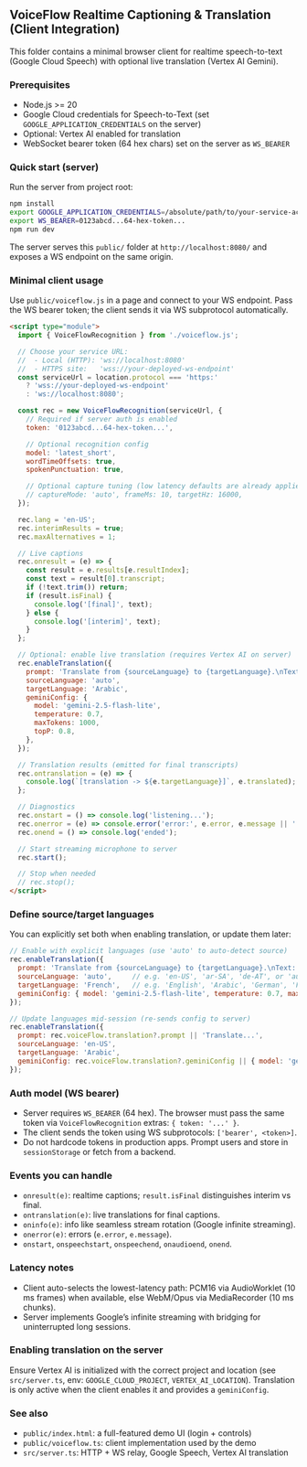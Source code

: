 ## VoiceFlow Realtime Captioning & Translation (Client Integration)

This folder contains a minimal browser client for realtime speech-to-text (Google Cloud Speech) with optional live translation (Vertex AI Gemini).

### Prerequisites
- Node.js >= 20
- Google Cloud credentials for Speech-to-Text (set `GOOGLE_APPLICATION_CREDENTIALS` on the server)
- Optional: Vertex AI enabled for translation
- WebSocket bearer token (64 hex chars) set on the server as `WS_BEARER`

### Quick start (server)
Run the server from project root:

```bash
npm install
export GOOGLE_APPLICATION_CREDENTIALS=/absolute/path/to/your-service-account.json
export WS_BEARER=0123abcd...64-hex-token...
npm run dev
```

The server serves this `public/` folder at `http://localhost:8080/` and exposes a WS endpoint on the same origin.

### Minimal client usage
Use `public/voiceflow.js` in a page and connect to your WS endpoint. Pass the WS bearer token; the client sends it via WS subprotocol automatically.

```html
<script type="module">
  import { VoiceFlowRecognition } from './voiceflow.js';

  // Choose your service URL:
  //  - Local (HTTP): 'ws://localhost:8080'
  //  - HTTPS site:   'wss://your-deployed-ws-endpoint'
  const serviceUrl = location.protocol === 'https:'
    ? 'wss://your-deployed-ws-endpoint'
    : 'ws://localhost:8080';

  const rec = new VoiceFlowRecognition(serviceUrl, {
    // Required if server auth is enabled
    token: '0123abcd...64-hex-token...',

    // Optional recognition config
    model: 'latest_short',
    wordTimeOffsets: true,
    spokenPunctuation: true,

    // Optional capture tuning (low latency defaults are already applied)
    // captureMode: 'auto', frameMs: 10, targetHz: 16000,
  });

  rec.lang = 'en-US';
  rec.interimResults = true;
  rec.maxAlternatives = 1;

  // Live captions
  rec.onresult = (e) => {
    const result = e.results[e.resultIndex];
    const text = result[0].transcript;
    if (!text.trim()) return;
    if (result.isFinal) {
      console.log('[final]', text);
    } else {
      console.log('[interim]', text);
    }
  };

  // Optional: enable live translation (requires Vertex AI on server)
  rec.enableTranslation({
    prompt: 'Translate from {sourceLanguage} to {targetLanguage}.\nText: {transcript}',
    sourceLanguage: 'auto',
    targetLanguage: 'Arabic',
    geminiConfig: {
      model: 'gemini-2.5-flash-lite',
      temperature: 0.7,
      maxTokens: 1000,
      topP: 0.8,
    },
  });

  // Translation results (emitted for final transcripts)
  rec.ontranslation = (e) => {
    console.log(`[translation -> ${e.targetLanguage}]`, e.translated);
  };

  // Diagnostics
  rec.onstart = () => console.log('listening...');
  rec.onerror = (e) => console.error('error:', e.error, e.message || '');
  rec.onend = () => console.log('ended');

  // Start streaming microphone to server
  rec.start();

  // Stop when needed
  // rec.stop();
</script>
```

### Define source/target languages
You can explicitly set both when enabling translation, or update them later:

```javascript
// Enable with explicit languages (use 'auto' to auto-detect source)
rec.enableTranslation({
  prompt: 'Translate from {sourceLanguage} to {targetLanguage}.\nText: {transcript}',
  sourceLanguage: 'auto',     // e.g. 'en-US', 'ar-SA', 'de-AT', or 'auto'
  targetLanguage: 'French',   // e.g. 'English', 'Arabic', 'German', 'French', 'Spanish'
  geminiConfig: { model: 'gemini-2.5-flash-lite', temperature: 0.7, maxTokens: 1000, topP: 0.8 }
});

// Update languages mid-session (re-sends config to server)
rec.enableTranslation({
  prompt: rec.voiceFlow.translation?.prompt || 'Translate...',
  sourceLanguage: 'en-US',
  targetLanguage: 'Arabic',
  geminiConfig: rec.voiceFlow.translation?.geminiConfig || { model: 'gemini-2.5-flash-lite' }
});
```

### Auth model (WS bearer)
- Server requires `WS_BEARER` (64 hex). The browser must pass the same token via `VoiceFlowRecognition` extras: `{ token: '...' }`.
- The client sends the token using WS subprotocols: `['bearer', <token>]`.
- Do not hardcode tokens in production apps. Prompt users and store in `sessionStorage` or fetch from a backend.

### Events you can handle
- `onresult(e)`: realtime captions; `result.isFinal` distinguishes interim vs final.
- `ontranslation(e)`: live translations for final captions.
- `oninfo(e)`: info like seamless stream rotation (Google infinite streaming).
- `onerror(e)`: errors (`e.error`, `e.message`).
- `onstart`, `onspeechstart`, `onspeechend`, `onaudioend`, `onend`.

### Latency notes
- Client auto-selects the lowest-latency path: PCM16 via AudioWorklet (10 ms frames) when available, else WebM/Opus via MediaRecorder (10 ms chunks).
- Server implements Google’s infinite streaming with bridging for uninterrupted long sessions.

### Enabling translation on the server
Ensure Vertex AI is initialized with the correct project and location (see `src/server.ts`, env: `GOOGLE_CLOUD_PROJECT`, `VERTEX_AI_LOCATION`). Translation is only active when the client enables it and provides a `geminiConfig`.

### See also
- `public/index.html`: a full-featured demo UI (login + controls)
- `public/voiceflow.ts`: client implementation used by the demo
- `src/server.ts`: HTTP + WS relay, Google Speech, Vertex AI translation



